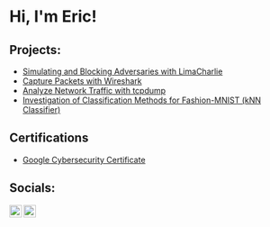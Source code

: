# Hi, I'm Eric!

## Projects:
- [Simulating and Blocking Adversaries with LimaCharlie](https://github.com/chau-eric/beginner-wireshark)
- [Capture Packets with Wireshark](https://github.com/chau-eric/beginner-wireshark)
- [Analyze Network Traffic with tcpdump](https://github.com/chau-eric/tcpdump-capture/tree/main)
- [Investigation of Classification Methods for Fashion-MNIST (kNN Classifier)](https://github.com/chau-eric/kNN-Investigation/tree/main)
 
## Certifications

- [Google Cybersecurity Certificate](https://coursera.org/share/af449dd7f93a28ae2027ef0457fab040)

## Socials:

[<img align="left" alt="JoshMadakor | LinkedIn" width="22px" src="https://cdn.jsdelivr.net/npm/simple-icons@v3/icons/linkedin.svg" />][linkedin]
[<img align="left" alt="JoshMadakor | Instagram" width="22px" src="https://cdn.jsdelivr.net/npm/simple-icons@v3/icons/instagram.svg" />][instagram]

[instagram]: https://www.instagram.com/chau_cow/
[linkedin]: https://www.linkedin.com/in/eric-chau-18971026b/
